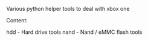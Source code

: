 Various python helper tools to deal with xbox one

Content:

hdd - Hard drive tools
nand - Nand / eMMC flash tools
